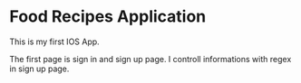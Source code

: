 # Food Recipes Application

This is my first IOS App. 

The first page is sign in and sign up page. I controll informations with regex in sign up page.


